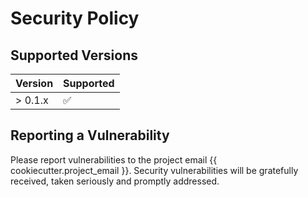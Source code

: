 # Security Policy

## Supported Versions

| Version | Supported          |
| ------- | ------------------ |
| > 0.1.x | :white_check_mark: |

## Reporting a Vulnerability

Please report vulnerabilities to the project email {{ cookiecutter.project_email }}.
Security vulnerabilities will be gratefully received, taken seriously and
promptly addressed.

